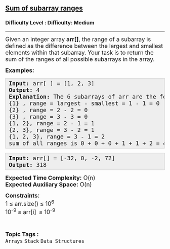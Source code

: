 <h2><a href="https://www.geeksforgeeks.org/problems/sum-of-subarray-ranges/1?page=1&category=Stack&difficulty=Medium,Hard&status=unsolved,attempted&sortBy=accuracy">Sum of subarray ranges</a></h2><h3>Difficulty Level : Difficulty: Medium</h3><hr><div class="problems_problem_content__Xm_eO"><p><span style="font-size: 18px;">Given an integer array <strong>arr[]</strong>, the range of a subarray is defined as the difference between the largest and smallest elements within that subarray. Your task is to return the sum of the ranges of all possible subarrays in the array.</span></p>
<p><span style="font-size: 18px;"><strong>Examples:</strong></span></p>
<pre style="background: #eeeeee; border: 1px solid #cccccc; padding: 5px 10px; --darkreader-inline-bgimage: initial; --darkreader-inline-bgcolor: #222426; --darkreader-inline-border-top: #3e4446; --darkreader-inline-border-right: #3e4446; --darkreader-inline-border-bottom: #3e4446; --darkreader-inline-border-left: #3e4446;"><span style="font-size: 18px;"><strong>Input: </strong>arr[ ] = [1, 2, 3]<br><strong>Output:&nbsp;</strong>4<br><strong>Explanation:</strong>&nbsp;The 6 subarrays of arr are the following :<br>{1} , range = largest - smallest = 1 - 1 = 0 <br>{2} , range = 2 - 2 = 0<br>{3} , range = 3 - 3 = 0<br>{1, 2}, range = 2&nbsp;- 1 = 1<br>{2, 3}, range = 3 - 2&nbsp;= 1<br>{1, 2, 3}, range = 3&nbsp;- 1 = 2<br>sum of all ranges is 0 + 0 + 0 + 1 + 1&nbsp;+ 2 = 4</span></pre>
<pre style="background: #eeeeee; border: 1px solid #cccccc; padding: 5px 10px; --darkreader-inline-bgimage: initial; --darkreader-inline-bgcolor: #222426; --darkreader-inline-border-top: #3e4446; --darkreader-inline-border-right: #3e4446; --darkreader-inline-border-bottom: #3e4446; --darkreader-inline-border-left: #3e4446;"><span style="font-size: 18px;"><strong>Input: </strong>arr[] = [-32, 0, -2, 72]<br><strong>Output:&nbsp;</strong>318</span></pre>
<p><span style="font-size: 18px;"><strong>Expected Time Complexity:</strong> O(n)<br><strong>Expected Auxiliary Space:</strong> O(n)</span></p>
<p><span style="font-size: 18px;"><strong>Constraints:</strong><br>1 ≤ arr.size() ≤ 10<sup>6</sup><br>10<sup>-9&nbsp;</sup>≤ arr[i]<sub>&nbsp;&nbsp;</sub>≤ 10<sup>-9</sup></span></p></div><br><p><span style=font-size:18px><strong>Topic Tags : </strong><br><code>Arrays</code>&nbsp;<code>Stack</code>&nbsp;<code>Data Structures</code>&nbsp;